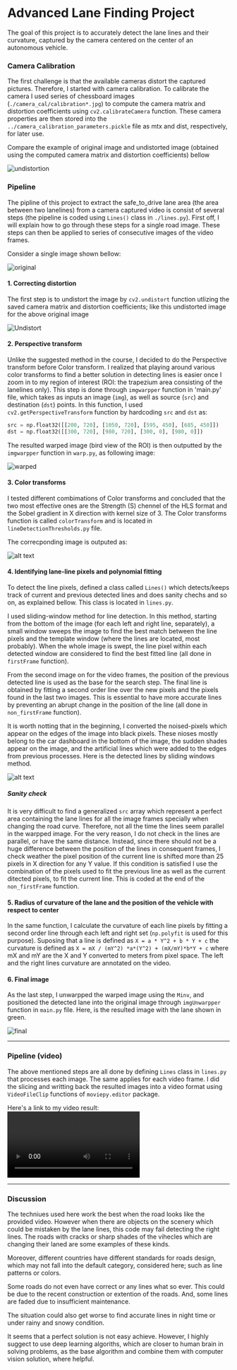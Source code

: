 # **Advanced Lane Finding Project**

The goal of this project is to accurately detect the lane lines and their curvature, captured by the camera centered on the center of an autonomous vehicle. 

### Camera Calibration

The first challenge is that the available cameras distort the captured pictures. Therefore, I started with camera calibration. To calibrate the camera I used series of chessboard images (```./camera_cal/calibration*.jpg```) to compute the camera matrix and distortion coefficients using ```cv2.calibrateCamera``` function. These camera properties are then stored into the ```../camera_calibration_parameters.pickle``` file as mtx and dist, respectively, for later use.

Compare the example of original image and undistorted image (obtained using the computed camera matrix and distortion coefficients) bellow

![undistortion](https://github.com/hanieh-hassanzadeh/Advanced-Lane-Finder/blob/master/outputImages/undistortion.jpg)

### Pipeline

The pipline of this project to extract the safe_to_drive lane area (the area between two lanelines) from a camera captured video is consist of several steps (the pipeline is coded using `Lines()` class in ```./lines.py```). First off, I will explain how to go through these steps for a single road image. These steps can then be applied to series of consecutive images of the video frames.

Consider a single image shown bellow:

![original](https://github.com/hanieh-hassanzadeh/Advanced-Lane-Finder/blob/master/test_images/test2.jpg)
 

#### 1. Correcting distortion
The first step is to undistort the image by `cv2.undistort` function utlizing the saved camera matrix and distortion coefficients; like this undistorted image for the above original image

![Undistort](https://github.com/hanieh-hassanzadeh/Advanced-Lane-Finder/blob/master/outputImages/undist_test2.jpg)

#### 2. Perspective transform
Unlike the suggested method in the course, I decided to do the Perspective transform before Color transform. I realized that playing around various color transforms to find a better solution in detecting lines is easier once I zoom in to my region of interest (ROI: the trapezium area consisting of the lanelines only). This step is done through `imgwarpper` function in 'main.py' file, which takes as inputs an image (`img`), as well as source (`src`) and destination (`dst`) points. In this function, I used `cv2.getPerspectiveTransform` function by hardcoding `src` and `dst` as:

```python
src = np.float32([[200, 720], [1050, 720], [595, 450], [685, 450]])
dst = np.float32([[300, 720], [980, 720], [300, 0], [980, 0]])
```

The resulted warped image (bird view of the ROI) is then outputted by the `imgwarpper` function in `warp.py`, as following image:

![warped](https://github.com/hanieh-hassanzadeh/Advanced-Lane-Finder/blob/master/outputImages/warp_test2.jpg)


#### 3. Color transforms

I tested different combimations of Color transforms and concluded that the two most effective ones are the Strength (S) chennel of the HLS format and the Sobel gradient in X direction with kernel size of 3. The Color transforms function is called `colorTransform` and is located in `lineDetectionThresholds.py` file.

The correcponding image is outputed as:

![alt text](https://github.com/hanieh-hassanzadeh/Advanced-Lane-Finder/blob/master/outputImages/binary_test2.jpg)

#### 4. Identifying lane-line pixels and polynomial fitting

To detect the line pixels, defined a class called `Lines()` which detects/keeps track of current and previous detected lines and does sanity chechs and so on, as explained bellow. This class is located in `lines.py`.

I used sliding-window method for line detection. In this method, starting from the bottom of the image (for each left and right line, separately), a small window sweeps the image to find the best match between the line pixels and the template window (where the lines are located, most probably). When the whole image is swept, the line pixel within each detected window are considered to find the best fitted line (all done in `firstFrame` function).

From the second image on for the video frames, the position of the previous detected line is used as the base for the search step. The final line is obtained by fitting a second order line over the new pixels and the pixels found in the last two images. This is essential to have more accurate lines by preventing an abrupt change in the position of the line (all done in `non_firstFrame` function).

It is worth notting that in the beginning, I converted the noised-pixels which appear on the edges of the image into black pixels. These nioses mostly belong to the car dashboard in the bottom of the image, the sudden shades appear on the image, and the artificial lines which were added to the edges from previous processes. Here is the detected lines by sliding windows method.

![alt text](https://github.com/hanieh-hassanzadeh/Advanced-Lane-Finder/blob/master/outputImages/lined_test2.jpg)

##### Sanity check
It is very difficult to find a generalized `src` array which represent a perfect area containing the lane lines for all the image frames specially when changing the road curve. Therefore, not all the time the lines seem parallel in the warpped image. For the very reason, I do not check in the lines are parallel, or have the same distance. Instead, since there should not be a huge difference between the position of the lines in consequent frames, I check weather the pixel position of the current line is shifted more than 25 pixels in X direction for any Y value. If this condition is satisfied I use the combination of the pixels used to fit the previous line as well as the current ditected pixels, to fit the current line. This is coded at the end of the `non_firstFrame` function.

#### 5. Radius of curvature of the lane and the position of the vehicle with respect to center

In the same function, I calculate the curvature of each line pixels by fitting a second order line through each left and right set (`np.polyfit` is used for this purpose). Suposing that a line is defined as 
`X = a * Y^2 + b * Y + c` 
the curvature is defined as
`X = mX / (mY^2) *a*(Y^2) + (mX/mY)*b*Y + c`
where mX and mY are the X and Y converted to meters from pixel space. The left and the right lines curvature are annotated on the video.


#### 6. Final image

As the last step, I unwarpped the warped image using the `Minv`, and positioned the detected lane into the original image through ```imgUnwarpper``` function in ```main.py``` file. Here, is the resulted image with the lane shown in green.

![final](https://github.com/hanieh-hassanzadeh/Advanced-Lane-Finder/blob/master/outputImages/annotated_test2.jpg)

---

### Pipeline (video)

The above mentioned steps are all done by defining `Lines` class in `lines.py` that processes each image. The same applies for each video frame. I did the slicing and writting back the resulted images into a video format using `VideoFileClip` functions of `moviepy.editor` package.

Here's a link to my video result:
![video](https://github.com/hanieh-hassanzadeh/Advanced-Lane-Finder/blob/master/outputvideo/project_video_annotated.mp4)

---

### Discussion

The techniues used here work the best when the road looks like the provided video. However when there are objects on the scenery which could be mistaken by the lane lines, this code may fail detecting the right lines. The roads with cracks or sharp shades of the vihecles which are changing their laned are some examples of these kinds.

Moreover, different countries have different standards for roads design, which may not fall into the default category, considered here; such as line patterns or colors. 

Some roads do not even have correct or any lines what so ever. This could be due to the recent construction or extention of the roads. And, some lines are faded due to insufficient maintenance.

The situation could also get worse to find accurate lines in night time or under rainy and snowy condition.

It seems that a perfect solution is not easy achieve. However, I highly suggect to use deep learning algoriths, which are closer to human brain in solving problems, as the base algorithm and combine them with computer vision solution, where helpful. 

